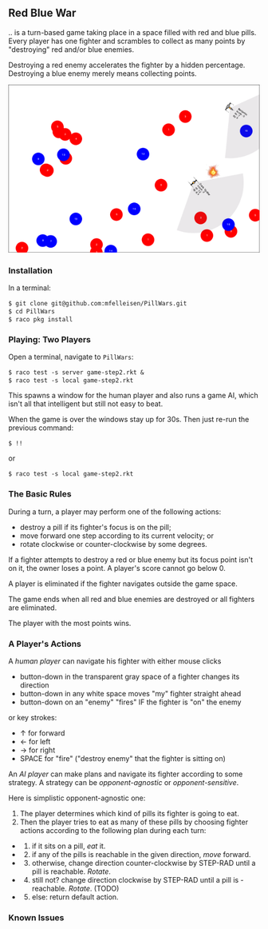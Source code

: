 ## Red Blue War 

.. is a turn-based game taking place in a space filled with red and blue pills.
Every player has one fighter and scrambles to collect as many points by
"destroying" red and/or blue enemies.

Destroying a red enemy accelerates the fighter by a hidden percentage.
Destroying a blue enemy merely means collecting points. 

![demo img](Resources/demo.png)

### Installation

In a terminal: 

```
$ git clone git@github.com:mfelleisen/PillWars.git
$ cd PillWars
$ raco pkg install
```

### Playing: Two Players

Open a terminal, navigate to `PillWars`:

```
$ raco test -s server game-step2.rkt &
$ raco test -s local game-step2.rkt
```
This spawns a window for the human player and also runs a game AI,
which isn't all that intelligent but still not easy to beat. 

When the game is over the windows stay up for 30s. Then just re-run
the previous command:  

```
$ !!
```

or

```
$ raco test -s local game-step2.rkt
```

### The Basic Rules 

During a turn, a player may perform one of the following actions:

- destroy a pill if its fighter's focus is on the pill;
- move forward one step according to its current velocity; or
- rotate clockwise or counter-clockwise by some degrees. 

If a fighter attempts to destroy a red or blue enemy but its focus point isn't on it, the 
owner loses a point. A player's score cannot go below 0. 

A player is eliminated if the fighter navigates outside the game space.

The game ends when all red and blue enemies are destroyed or all fighters are eliminated.

The player with the most points wins.

### A Player's Actions

A _human player_ can navigate his fighter with either mouse clicks

- button-down in the transparent gray space of a fighter changes its direction
- button-down in any white space moves "my" fighter straight ahead
- button-down on an "enemy" "fires" IF the fighter is "on" the enemy 

or key strokes:

- ↑ for forward
- ← for left
- → for right
- SPACE for "fire" ("destroy enemy" that the fighter is sitting on)

An _AI player_ can make plans and navigate its fighter according to some
strategy. A strategy can be _opponent-agnostic_ or _opponent-sensitive_.

Here is simplistic opponent-agnostic one:

1. The player determines which kind of pills its fighter is going to eat.
2. Then the player tries to eat as many of these pills by choosing fighter
   actions according to the following plan during each turn: 
  
  - 1. if it sits on a pill, _eat_ it. 
  - 2. if any of the pills is reachable in the given direction, _move_ forward.
  - 3. otherwise, change direction counter-clockwise by STEP-RAD until a pill is reachable. _Rotate_.
  - 4. still not? change direction clockwise by STEP-RAD until a pill is - reachable. _Rotate_. (TODO)
  - 5. else: return default action. 


### Known Issues



